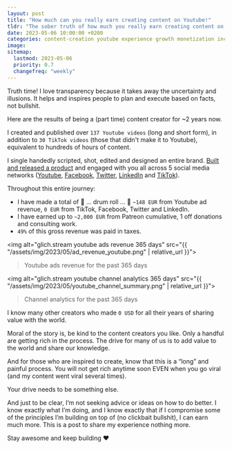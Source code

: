 ```yaml
---
layout: post
title: "How much can you really earn creating content on Youtube!"
tldr: "The sober truth of how much you really earn creating content on Youtube. I've been creating content for 2 years, with 150+ videos uploaded and I'm sharing my experience."
date: 2023-05-06 10:00:00 +0200
categories: content-creation youtube experience growth monetization income revenue
image: 
sitemap:
  lastmod: 2023-05-06
  priority: 0.7
  changefreq: "weekly"
---
```


Truth time! I love transparency because it takes away the uncertainty and illusions. It helps and inspires people to plan and execute based on facts, not bullshit.

Here are the results of being a (part time) content creator for ~2 years now.

I created and published over `137 Youtube videos` (long and short form), in addition to `30 TikTok videos` (those that didn't make it to Youtube), equivalent to hundreds of hours of content.

I single handedly scripted, shot, edited and designed an entire brand. [Built and released a product](https://glich.stream/tkg) and engaged with you all across 5 social media networks ([Youtube](https://glich.stream/youtube), [Facebook](https://www.facebook.com/BassemDy/), [Twitter](https://twitter.com/BassemDy), [LinkedIn](https://www.linkedin.com/in/bassemdghaidy/) and [TikTok](https://www.tiktok.com/@glich.stream)).

Throughout this entire journey:

- I have made a total of 🥁 ... drum roll ... 🥁 `~148 EUR` from Youtube ad revenue, `0 EUR` from TikTok, Facebook, Twitter and LinkedIn.
- I have earned up to `~2,000 EUR` from Patreon cumulative, 1 off donations and consulting work.
- `49%` of this gross revenue was paid in taxes.

<img alt="glich.stream youtube ads revenue 365 days" src="{{ "/assets/img/2023/05/ad_revenue_youtube.png" | relative_url }}">

> Youtube ads revenue for the past 365 days

<img alt="glich.stream youtube channel analytics 365 days" src="{{ "/assets/img/2023/05/youtube_channel_summary.png" | relative_url }}">

> Channel analytics for the past 365 days

I know many other creators who made `0 USD` for all their years of sharing value with the world.

Moral of the story is, be kind to the content creators you like. Only a handful are getting rich in the process. The drive for many of us is to add value to the world and share our knowledge.

And for those who are inspired to create, know that this is a “long” and painful process. You will not get rich anytime soon EVEN when you go viral (and my content went viral several times).

Your drive needs to be something else.

And just to be clear, I’m not seeking advice or ideas on how to do better. I know exactly what I’m doing, and I know exactly that if I compromise some of the principles I’m building on top of (no clickbait bullshit), I can earn much more. This is a post to share my experience nothing more.

Stay awesome and keep building ❤️